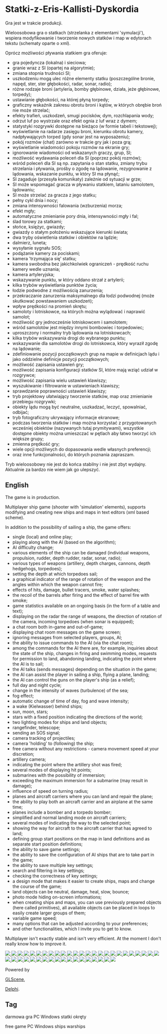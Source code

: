# Statki-z-Eris-Kallisti-Dyskordia

Gra jest w trakcie produkcji.

Wieloosobowa gra o statkach (strzelanka z elementami 'symulacji'), wspiera modyfikowanie i tworzenie nowych statków i map w edytorach tekstu (schematy oparte o xml).

Oprócz możliwości pływania statkiem gra oferuje:
* gra pojedyncza (lokalna) i sieciowa;
* granie wraz z SI (opartej na algorytmie);
* zmiana stopnia trudności SI;
* uszkodzeniu mogą ulec różne elementy statku (poszczególne bronie, napęd, ster, ster głębokości, radar, sonar, radio);
* różne rodzaje broni (artyleria, bomby głębinowe, działa, jeże głębinowe, torpedy);
* ustawianie głębokości, na której płyną torpedy;
* graficzny wskaźnik zakresu obrotu broni i kątów, w których obrębie broń nie może strzelać;
* efekty trafień, uszkodzeń, smugi pocisków, dym, rozchlapania wody;
* odrzut luf po wystrzale oraz efekt ognia z luf wraz z dymem;
* statystyki rozgrywki dostępne na bieżąco (w formie tabeli i tekstowej);
* wyświetlanie na radarze zasięgu broni, kierunku obrotu kamery, nadpływających torped (gdy sonar jest na wyposażeniu);
* pokój rozmów (chat) zarówno w trakcie gry jak i poza grą;
* wyświetlanie wiadomości pokoju rozmów na ekranie gry;
* ignorowanie wiadomości od wskazanych graczy, grup, SI;
* możliwość wydawania poleceń dla SI (poprzez pokój rozmów);
* wśród poleceń dla SI są np. zapytania o stan statku, zmiany trybu strzelania i pływania, prośby o zgodę na lądowanie, rezygnowanie z lądowania, wskazanie punktu, w który SI ma płynąć;
* SI zagaduje (przesyła komunikaty) zależnie od sytuacji w grze;
* SI może wspomagać gracza w pływaniu statkiem, lataniu samolotem, lądowaniu;
* SI może strzelać za gracza z jego statku;
* pełny cykl dnia i nocy;
* zmiana intensywności falowania (wzburzenia) morza;
* efekt mgły;
* automatyczne zmienianie pory dnia, intensywności mgły i fal;
* ślad torowy za statkami;
* słońce, księżyc, gwiazdy;
* gwiazdy o stałym położeniu wskazujące kierunki świata;
* dwa tryby oświetlenia statków i obiektów na lądzie;
* dalmierz, luneta;
* wysyłanie sygnału SOS;
* podążanie kamery za pociskami;
* kamera 'trzymająca się' statku;
* kamera swobodna bez jakichkolwiek ograniczeń - prędkość ruchu kamery wedle uznania;
* kamera artyleryjska;
* wskazywanie punktu, w który oddano strzał z artylerii;
* kilka trybów wyświetlania punktów życia;
* łodzie podwodne z możliwością zanurzenia;
* przekraczanie zanurzenia maksymalnego dla łodzi podwodnej (może skutkować powstawaniem uszkodzeń);
* wpływ prędkości na promień skrętu;
* samoloty i lotniskowce, na których można wylądować i naprawić samolot;
* możliwość gry jednocześnie lotniskowcem i samolotem;
* wśród samolotów jest między innymi bombowiec i torpedowiec;
* uproszczony i normalny tryb lądowania na lotniskowcach;
* kilka trybów wskazywania drogi do wybranego punktu;
* wskazywanie dla samolotów drogi do lotniskowca, który wyraził zgodę na lądowanie;
* zdefiniowanie pozycji początkowych grup na mapie w definicjach lądu i jako oddzielne definicje pozycji początkowych;
* możliwość zapisania ustawień gry;
* możliwość zapisania konfiguracji statków SI, które mają wziąć udział w rozgrywce;
* możliwość zapisania wielu ustawień klawiszy;
* wyszukiwanie i filtrowanie w ustawieniach klawiszy;
* sprawdzanie poprawności ustawień klawiszy;
* tryb projektowy ułatwiający tworzenie statków, map oraz zmienianie przebiegu rozgrywki;
* obiekty lądu mogą być neutralne, uszkadzać, leczyć, spowalniać, odbijać;
* tryb fotograficzny ukrywający informacje ekranowe;
* podczas tworzenia statków i map można korzystać z przygotowanych wcześniej obiektów (nazywanych tutaj prymitywami), wszystkie dostępne obiekty można umieszczać w pętlach aby łatwo tworzyć ich większe grupy;
* zmienna prędkość gry;
* wiele opcji możliwych do dopasowania wedle własnych preferencji;
* oraz inne funkcjonalności, do których poznania zapraszam.

Tryb wieloosobowy nie jest do końca stabilny i nie jest zbyt wydajny. Aktualnie za bardzo nie wiem jak go ulepszyć.


## English

The game is in production.

Multiplayer ship game (shooter with 'simulation' elements), supports modifying and creating new ships and maps in text editors (xml based scheme).

In addition to the possibility of sailing a ship, the game offers:
* single (local) and online play;
* playing along with the AI (based on the algorithm);
* AI difficulty change;
* various elements of the ship can be damaged (individual weapons, propulsion, rudder, depth rudder, radar, sonar, radio);
* various types of weapons (artillery, depth charges, cannons, depth hedgehogs, torpedoes);
* setting the depth at which torpedoes sail;
* a graphical indicator of the range of rotation of the weapon and the angles within which the weapon cannot fire;
* effects of hits, damage, bullet tracers, smoke, water splashes;
* the recoil of the barrels after firing and the effect of barrel fire with smoke;
* game statistics available on an ongoing basis (in the form of a table and text);
* displaying on the radar the range of weapons, the direction of rotation of the camera, incoming torpedoes (when sonar is equipped);
* a chat room both in-game and out-of-game;
* displaying chat room messages on the game screen;
* ignoring messages from selected players, groups, AI;
* the ability to issue commands to the AI (via the chat room);
* among the commands for the AI there are, for example, inquiries about the state of the ship, changes in firing and swimming modes, requests for permission to land, abandoning landing, indicating the point where the AI is to sail;
* the AI talks (sends messages) depending on the situation in the game;
* the AI can assist the player in sailing a ship, flying a plane, landing;
* the AI can control the guns on the player's ship (as a relief);
* full day and night cycle;
* change in the intensity of waves (turbulence) of the sea;
* fog effect;
* automatic change of time of day, fog and wave intensity;
* a wake (Kielwasser) behind ships;
* sun, moon, stars;
* stars with a fixed position indicating the directions of the world;
* two lighting modes for ships and land objects;
* rangefinder, telescope;
* sending an SOS signal;
* camera tracking of projectiles;
* camera 'holding' to (following) the ship;
* free camera without any restrictions - camera movement speed at your discretion;
* artillery camera;
* indicating the point where the artillery shot was fired;
* several modes of displaying hit points;
* submarines with the possibility of immersion;
* exceeding the maximum immersion for a submarine (may result in damage);
* influence of speed on turning radius;
* planes and aircraft carriers where you can land and repair the plane;
* the ability to play both an aircraft carrier and an airplane at the same time;
* planes include a bomber and a torpedo bomber;
* simplified and normal landing mode on aircraft carriers;
* several modes of indicating the way to the selected point;
* showing the way for aircraft to the aircraft carrier that has agreed to land;
* defining group start positions on the map in land definitions and as separate start position definitions;
* the ability to save game settings;
* the ability to save the configuration of AI ships that are to take part in the game;
* the ability to save multiple key settings;
* search and filtering in key settings;
* checking the correctness of key settings;
* a design mode that makes it easier to create ships, maps and change the course of the game;
* land objects can be neutral, damage, heal, slow, bounce;
* photo mode hiding on-screen informations;
* when creating ships and maps, you can use previously prepared objects (here called primitives), all available objects can be placed in loops to easily create larger groups of them;
* variable game speed;
* many options that can be adjusted according to your preferences;
* and other functionalities, which I invite you to get to know.

Multiplayer isn't exactly stable and isn't very efficient. At the moment I don't really know how to improve it.


<a href="https://github.com/jacek-mulawka/Statki-z-Eris-Kallisti-Dyskordia/blob/main/Gallery/Statki%20z%20Eris%20Kallisti%20Dyskordia%2001%20interfejs%201%20gra.jpg">
  <img src="https://github.com/jacek-mulawka/Statki-z-Eris-Kallisti-Dyskordia/blob/main/Gallery/M/Statki%20z%20Eris%20Kallisti%20Dyskordia%2001%20interfejs%201%20gra%20m.jpg">
</a>

<a href="https://github.com/jacek-mulawka/Statki-z-Eris-Kallisti-Dyskordia/blob/main/Gallery/Statki%20z%20Eris%20Kallisti%20Dyskordia%2001%20interfejs%202%20wieloosobowe.jpg">
  <img src="https://github.com/jacek-mulawka/Statki-z-Eris-Kallisti-Dyskordia/blob/main/Gallery/M/Statki%20z%20Eris%20Kallisti%20Dyskordia%2001%20interfejs%202%20wieloosobowe%20m.jpg">
</a>

<a href="https://github.com/jacek-mulawka/Statki-z-Eris-Kallisti-Dyskordia/blob/main/Gallery/Statki%20z%20Eris%20Kallisti%20Dyskordia%2001%20interfejs%203.jpg">
  <img src="https://github.com/jacek-mulawka/Statki-z-Eris-Kallisti-Dyskordia/blob/main/Gallery/M/Statki%20z%20Eris%20Kallisti%20Dyskordia%2001%20interfejs%203%20m.jpg">
</a>

<a href="https://github.com/jacek-mulawka/Statki-z-Eris-Kallisti-Dyskordia/blob/main/Gallery/Statki%20z%20Eris%20Kallisti%20Dyskordia%2001%20interfejs%204%20statystyki%201.jpg">
  <img src="https://github.com/jacek-mulawka/Statki-z-Eris-Kallisti-Dyskordia/blob/main/Gallery/M/Statki%20z%20Eris%20Kallisti%20Dyskordia%2001%20interfejs%204%20statystyki%201%20m.jpg">
</a>

<a href="https://github.com/jacek-mulawka/Statki-z-Eris-Kallisti-Dyskordia/blob/main/Gallery/Statki%20z%20Eris%20Kallisti%20Dyskordia%2001%20interfejs%204%20statystyki%202.jpg">
  <img src="https://github.com/jacek-mulawka/Statki-z-Eris-Kallisti-Dyskordia/blob/main/Gallery/M/Statki%20z%20Eris%20Kallisti%20Dyskordia%2001%20interfejs%204%20statystyki%202%20m.jpg">
</a>

<a href="https://github.com/jacek-mulawka/Statki-z-Eris-Kallisti-Dyskordia/blob/main/Gallery/Statki%20z%20Eris%20Kallisti%20Dyskordia%2001%20SI%20zagaduje.jpg">
  <img src="https://github.com/jacek-mulawka/Statki-z-Eris-Kallisti-Dyskordia/blob/main/Gallery/M/Statki%20z%20Eris%20Kallisti%20Dyskordia%2001%20SI%20zagaduje%20m.jpg">
</a>

<a href="https://github.com/jacek-mulawka/Statki-z-Eris-Kallisti-Dyskordia/blob/main/Gallery/Statki%20z%20Eris%20Kallisti%20Dyskordia%2002%201%20bombardowanie.jpg">
  <img src="https://github.com/jacek-mulawka/Statki-z-Eris-Kallisti-Dyskordia/blob/main/Gallery/M/Statki%20z%20Eris%20Kallisti%20Dyskordia%2002%201%20bombardowanie%20m.jpg">
</a>

<a href="https://github.com/jacek-mulawka/Statki-z-Eris-Kallisti-Dyskordia/blob/main/Gallery/Statki%20z%20Eris%20Kallisti%20Dyskordia%2002%202%20torpedowanie.jpg">
  <img src="https://github.com/jacek-mulawka/Statki-z-Eris-Kallisti-Dyskordia/blob/main/Gallery/M/Statki%20z%20Eris%20Kallisti%20Dyskordia%2002%202%20torpedowanie%20m.jpg">
</a>

<a href="https://github.com/jacek-mulawka/Statki-z-Eris-Kallisti-Dyskordia/blob/main/Gallery/Statki%20z%20Eris%20Kallisti%20Dyskordia%2002%203%20bomba%20g%C5%82%C4%99binowa.jpg">
  <img src="https://github.com/jacek-mulawka/Statki-z-Eris-Kallisti-Dyskordia/blob/main/Gallery/M/Statki%20z%20Eris%20Kallisti%20Dyskordia%2002%203%20bomba%20g%C5%82%C4%99binowa%20m.jpg">
</a>

<a href="https://github.com/jacek-mulawka/Statki-z-Eris-Kallisti-Dyskordia/blob/main/Gallery/Statki%20z%20Eris%20Kallisti%20Dyskordia%2002%204%20%C5%82%C3%B3d%C5%BA%20podwodna.jpg">
  <img src="https://github.com/jacek-mulawka/Statki-z-Eris-Kallisti-Dyskordia/blob/main/Gallery/M/Statki%20z%20Eris%20Kallisti%20Dyskordia%2002%204%20%C5%82%C3%B3d%C5%BA%20podwodna%20m.jpg">
</a>

<a href="https://github.com/jacek-mulawka/Statki-z-Eris-Kallisti-Dyskordia/blob/main/Gallery/Statki%20z%20Eris%20Kallisti%20Dyskordia%2002%205%20je%C5%BC%20g%C5%82%C4%99binowy.jpg">
  <img src="https://github.com/jacek-mulawka/Statki-z-Eris-Kallisti-Dyskordia/blob/main/Gallery/M/Statki%20z%20Eris%20Kallisti%20Dyskordia%2002%205%20je%C5%BC%20g%C5%82%C4%99binowy%20m.jpg">
</a>

<a href="https://github.com/jacek-mulawka/Statki-z-Eris-Kallisti-Dyskordia/blob/main/Gallery/Statki%20z%20Eris%20Kallisti%20Dyskordia%2002%206%20motor%C3%B3wka.jpg">
  <img src="https://github.com/jacek-mulawka/Statki-z-Eris-Kallisti-Dyskordia/blob/main/Gallery/M/Statki%20z%20Eris%20Kallisti%20Dyskordia%2002%206%20motor%C3%B3wka%20m.jpg">
</a>

<a href="https://github.com/jacek-mulawka/Statki-z-Eris-Kallisti-Dyskordia/blob/main/Gallery/Statki%20z%20Eris%20Kallisti%20Dyskordia%2002%207%20samolot%20i%20s%C5%82o%C5%84ce.jpg">
  <img src="https://github.com/jacek-mulawka/Statki-z-Eris-Kallisti-Dyskordia/blob/main/Gallery/M/Statki%20z%20Eris%20Kallisti%20Dyskordia%2002%207%20samolot%20i%20s%C5%82o%C5%84ce%20m.jpg">
</a>

<a href="https://github.com/jacek-mulawka/Statki-z-Eris-Kallisti-Dyskordia/blob/main/Gallery/Statki%20z%20Eris%20Kallisti%20Dyskordia%2002%208%20trafienie%201.jpg">
  <img src="https://github.com/jacek-mulawka/Statki-z-Eris-Kallisti-Dyskordia/blob/main/Gallery/M/Statki%20z%20Eris%20Kallisti%20Dyskordia%2002%208%20trafienie%201%20m.jpg">
</a>

<a href="https://github.com/jacek-mulawka/Statki-z-Eris-Kallisti-Dyskordia/blob/main/Gallery/Statki%20z%20Eris%20Kallisti%20Dyskordia%2003%201%20statki.jpg">
  <img src="https://github.com/jacek-mulawka/Statki-z-Eris-Kallisti-Dyskordia/blob/main/Gallery/M/Statki%20z%20Eris%20Kallisti%20Dyskordia%2003%201%20statki%20m.jpg">
</a>

<a href="https://github.com/jacek-mulawka/Statki-z-Eris-Kallisti-Dyskordia/blob/main/Gallery/Statki%20z%20Eris%20Kallisti%20Dyskordia%2003%202%20statki%20noc.jpg">
  <img src="https://github.com/jacek-mulawka/Statki-z-Eris-Kallisti-Dyskordia/blob/main/Gallery/M/Statki%20z%20Eris%20Kallisti%20Dyskordia%2003%202%20statki%20noc%20m.jpg">
</a>

<a href="https://github.com/jacek-mulawka/Statki-z-Eris-Kallisti-Dyskordia/blob/main/Gallery/Statki%20z%20Eris%20Kallisti%20Dyskordia%2003%203%20samoloty.jpg">
  <img src="https://github.com/jacek-mulawka/Statki-z-Eris-Kallisti-Dyskordia/blob/main/Gallery/M/Statki%20z%20Eris%20Kallisti%20Dyskordia%2003%203%20samoloty%20m.jpg">
</a>

<a href="https://github.com/jacek-mulawka/Statki-z-Eris-Kallisti-Dyskordia/blob/main/Gallery/Statki%20z%20Eris%20Kallisti%20Dyskordia%2003%204%20samoloty%20noc.jpg">
  <img src="https://github.com/jacek-mulawka/Statki-z-Eris-Kallisti-Dyskordia/blob/main/Gallery/M/Statki%20z%20Eris%20Kallisti%20Dyskordia%2003%204%20samoloty%20noc%20m.jpg">
</a>

<a href="https://github.com/jacek-mulawka/Statki-z-Eris-Kallisti-Dyskordia/blob/main/Gallery/Statki%20z%20Eris%20Kallisti%20Dyskordia%2004%20walka%2001.jpg">
  <img src="https://github.com/jacek-mulawka/Statki-z-Eris-Kallisti-Dyskordia/blob/main/Gallery/M/Statki%20z%20Eris%20Kallisti%20Dyskordia%2004%20walka%2001%20m.jpg">
</a>

<a href="https://github.com/jacek-mulawka/Statki-z-Eris-Kallisti-Dyskordia/blob/main/Gallery/Statki%20z%20Eris%20Kallisti%20Dyskordia%2004%20walka%2002.jpg">
  <img src="https://github.com/jacek-mulawka/Statki-z-Eris-Kallisti-Dyskordia/blob/main/Gallery/M/Statki%20z%20Eris%20Kallisti%20Dyskordia%2004%20walka%2002%20m.jpg">
</a>

<a href="https://github.com/jacek-mulawka/Statki-z-Eris-Kallisti-Dyskordia/blob/main/Gallery/Statki%20z%20Eris%20Kallisti%20Dyskordia%2004%20walka%2003.jpg">
  <img src="https://github.com/jacek-mulawka/Statki-z-Eris-Kallisti-Dyskordia/blob/main/Gallery/M/Statki%20z%20Eris%20Kallisti%20Dyskordia%2004%20walka%2003%20m.jpg">
</a>

<a href="https://github.com/jacek-mulawka/Statki-z-Eris-Kallisti-Dyskordia/blob/main/Gallery/Statki%20z%20Eris%20Kallisti%20Dyskordia%2004%20walka%2004.jpg">
  <img src="https://github.com/jacek-mulawka/Statki-z-Eris-Kallisti-Dyskordia/blob/main/Gallery/M/Statki%20z%20Eris%20Kallisti%20Dyskordia%2004%20walka%2004%20m.jpg">
</a>

<a href="https://github.com/jacek-mulawka/Statki-z-Eris-Kallisti-Dyskordia/blob/main/Gallery/Statki%20z%20Eris%20Kallisti%20Dyskordia%2004%20walka%2005.jpg">
  <img src="https://github.com/jacek-mulawka/Statki-z-Eris-Kallisti-Dyskordia/blob/main/Gallery/M/Statki%20z%20Eris%20Kallisti%20Dyskordia%2004%20walka%2005%20m.jpg">
</a>

<a href="https://github.com/jacek-mulawka/Statki-z-Eris-Kallisti-Dyskordia/blob/main/Gallery/Statki%20z%20Eris%20Kallisti%20Dyskordia%2004%20walka%2006.jpg">
  <img src="https://github.com/jacek-mulawka/Statki-z-Eris-Kallisti-Dyskordia/blob/main/Gallery/M/Statki%20z%20Eris%20Kallisti%20Dyskordia%2004%20walka%2006%20m.jpg">
</a>

<a href="https://github.com/jacek-mulawka/Statki-z-Eris-Kallisti-Dyskordia/blob/main/Gallery/Statki%20z%20Eris%20Kallisti%20Dyskordia%2004%20walka%2007.jpg">
  <img src="https://github.com/jacek-mulawka/Statki-z-Eris-Kallisti-Dyskordia/blob/main/Gallery/M/Statki%20z%20Eris%20Kallisti%20Dyskordia%2004%20walka%2007%20m.jpg">
</a>

<a href="https://github.com/jacek-mulawka/Statki-z-Eris-Kallisti-Dyskordia/blob/main/Gallery/Statki%20z%20Eris%20Kallisti%20Dyskordia%2004%20walka%2008.jpg">
  <img src="https://github.com/jacek-mulawka/Statki-z-Eris-Kallisti-Dyskordia/blob/main/Gallery/M/Statki%20z%20Eris%20Kallisti%20Dyskordia%2004%20walka%2008%20m.jpg">
</a>

<a href="https://github.com/jacek-mulawka/Statki-z-Eris-Kallisti-Dyskordia/blob/main/Gallery/Statki%20z%20Eris%20Kallisti%20Dyskordia%2004%20walka%2009.jpg">
  <img src="https://github.com/jacek-mulawka/Statki-z-Eris-Kallisti-Dyskordia/blob/main/Gallery/M/Statki%20z%20Eris%20Kallisti%20Dyskordia%2004%20walka%2009%20m.jpg">
</a>

<a href="https://github.com/jacek-mulawka/Statki-z-Eris-Kallisti-Dyskordia/blob/main/Gallery/Statki%20z%20Eris%20Kallisti%20Dyskordia%2004%20walka%2010.jpg">
  <img src="https://github.com/jacek-mulawka/Statki-z-Eris-Kallisti-Dyskordia/blob/main/Gallery/M/Statki%20z%20Eris%20Kallisti%20Dyskordia%2004%20walka%2010%20m.jpg">
</a>

<a href="https://github.com/jacek-mulawka/Statki-z-Eris-Kallisti-Dyskordia/blob/main/Gallery/Statki%20z%20Eris%20Kallisti%20Dyskordia%2004%20walka%2011.jpg">
  <img src="https://github.com/jacek-mulawka/Statki-z-Eris-Kallisti-Dyskordia/blob/main/Gallery/M/Statki%20z%20Eris%20Kallisti%20Dyskordia%2004%20walka%2011%20m.jpg">
</a>

<a href="https://github.com/jacek-mulawka/Statki-z-Eris-Kallisti-Dyskordia/blob/main/Gallery/Statki%20z%20Eris%20Kallisti%20Dyskordia%2004%20walka%2012.jpg">
  <img src="https://github.com/jacek-mulawka/Statki-z-Eris-Kallisti-Dyskordia/blob/main/Gallery/M/Statki%20z%20Eris%20Kallisti%20Dyskordia%2004%20walka%2012%20m.jpg">
</a>

<a href="https://github.com/jacek-mulawka/Statki-z-Eris-Kallisti-Dyskordia/blob/main/Gallery/Statki%20z%20Eris%20Kallisti%20Dyskordia%2004%20walka%2013.jpg">
  <img src="https://github.com/jacek-mulawka/Statki-z-Eris-Kallisti-Dyskordia/blob/main/Gallery/M/Statki%20z%20Eris%20Kallisti%20Dyskordia%2004%20walka%2013%20m.jpg">
</a>

<a href="https://github.com/jacek-mulawka/Statki-z-Eris-Kallisti-Dyskordia/blob/main/Gallery/Statki%20z%20Eris%20Kallisti%20Dyskordia%2004%20walka%2014.jpg">
  <img src="https://github.com/jacek-mulawka/Statki-z-Eris-Kallisti-Dyskordia/blob/main/Gallery/M/Statki%20z%20Eris%20Kallisti%20Dyskordia%2004%20walka%2014%20m.jpg">
</a>

<a href="https://github.com/jacek-mulawka/Statki-z-Eris-Kallisti-Dyskordia/blob/main/Gallery/Statki%20z%20Eris%20Kallisti%20Dyskordia%2004%20walka%2015.jpg">
  <img src="https://github.com/jacek-mulawka/Statki-z-Eris-Kallisti-Dyskordia/blob/main/Gallery/M/Statki%20z%20Eris%20Kallisti%20Dyskordia%2004%20walka%2015%20m.jpg">
</a>

<a href="https://github.com/jacek-mulawka/Statki-z-Eris-Kallisti-Dyskordia/blob/main/Gallery/Statki%20z%20Eris%20Kallisti%20Dyskordia%2004%20walka%2016.jpg">
  <img src="https://github.com/jacek-mulawka/Statki-z-Eris-Kallisti-Dyskordia/blob/main/Gallery/M/Statki%20z%20Eris%20Kallisti%20Dyskordia%2004%20walka%2016%20m.jpg">
</a>

<a href="https://github.com/jacek-mulawka/Statki-z-Eris-Kallisti-Dyskordia/blob/main/Gallery/Statki%20z%20Eris%20Kallisti%20Dyskordia%2004%20walka%2017.jpg">
  <img src="https://github.com/jacek-mulawka/Statki-z-Eris-Kallisti-Dyskordia/blob/main/Gallery/M/Statki%20z%20Eris%20Kallisti%20Dyskordia%2004%20walka%2017%20m.jpg">
</a>

<a href="https://github.com/jacek-mulawka/Statki-z-Eris-Kallisti-Dyskordia/blob/main/Gallery/Statki%20z%20Eris%20Kallisti%20Dyskordia%2005%20SOS%201.jpg">
  <img src="https://github.com/jacek-mulawka/Statki-z-Eris-Kallisti-Dyskordia/blob/main/Gallery/M/Statki%20z%20Eris%20Kallisti%20Dyskordia%2005%20SOS%201%20m.jpg">
</a>

<a href="https://github.com/jacek-mulawka/Statki-z-Eris-Kallisti-Dyskordia/blob/main/Gallery/Statki%20z%20Eris%20Kallisti%20Dyskordia%2005%20SOS%202.jpg">
  <img src="https://github.com/jacek-mulawka/Statki-z-Eris-Kallisti-Dyskordia/blob/main/Gallery/M/Statki%20z%20Eris%20Kallisti%20Dyskordia%2005%20SOS%202%20m.jpg">
</a>

<a href="https://github.com/jacek-mulawka/Statki-z-Eris-Kallisti-Dyskordia/blob/main/Gallery/Statki%20z%20Eris%20Kallisti%20Dyskordia%2006%20zamek%20H%20S%201.jpg">
  <img src="https://github.com/jacek-mulawka/Statki-z-Eris-Kallisti-Dyskordia/blob/main/Gallery/M/Statki%20z%20Eris%20Kallisti%20Dyskordia%2006%20zamek%20H%20S%201%20m.jpg">
</a>

<a href="https://github.com/jacek-mulawka/Statki-z-Eris-Kallisti-Dyskordia/blob/main/Gallery/Statki%20z%20Eris%20Kallisti%20Dyskordia%2006%20zamek%20H%20S%202.jpg">
  <img src="https://github.com/jacek-mulawka/Statki-z-Eris-Kallisti-Dyskordia/blob/main/Gallery/M/Statki%20z%20Eris%20Kallisti%20Dyskordia%2006%20zamek%20H%20S%202%20m.jpg">
</a>

<a href="https://github.com/jacek-mulawka/Statki-z-Eris-Kallisti-Dyskordia/blob/main/Gallery/Statki%20z%20Eris%20Kallisti%20Dyskordia%2006%20zamek%20H%20S%203.jpg">
  <img src="https://github.com/jacek-mulawka/Statki-z-Eris-Kallisti-Dyskordia/blob/main/Gallery/M/Statki%20z%20Eris%20Kallisti%20Dyskordia%2006%20zamek%20H%20S%203%20m.jpg">
</a>

<a href="https://github.com/jacek-mulawka/Statki-z-Eris-Kallisti-Dyskordia/blob/main/Gallery/Statki%20z%20Eris%20Kallisti%20Dyskordia%2006%20zamek%20S%20H%201.jpg">
  <img src="https://github.com/jacek-mulawka/Statki-z-Eris-Kallisti-Dyskordia/blob/main/Gallery/M/Statki%20z%20Eris%20Kallisti%20Dyskordia%2006%20zamek%20S%20H%201%20m.jpg">
</a>

<a href="https://github.com/jacek-mulawka/Statki-z-Eris-Kallisti-Dyskordia/blob/main/Gallery/Statki%20z%20Eris%20Kallisti%20Dyskordia%2006%20zamek%20S%20H%202.jpg">
  <img src="https://github.com/jacek-mulawka/Statki-z-Eris-Kallisti-Dyskordia/blob/main/Gallery/M/Statki%20z%20Eris%20Kallisti%20Dyskordia%2006%20zamek%20S%20H%202%20m.jpg">
</a>

<a href="https://github.com/jacek-mulawka/Statki-z-Eris-Kallisti-Dyskordia/blob/main/Gallery/Statki%20z%20Eris%20Kallisti%20Dyskordia%2006%20zamek%20S%20H%203.jpg">
  <img src="https://github.com/jacek-mulawka/Statki-z-Eris-Kallisti-Dyskordia/blob/main/Gallery/M/Statki%20z%20Eris%20Kallisti%20Dyskordia%2006%20zamek%20S%20H%203%20m.jpg">
</a>


Powered by

[GLScene](http://glscene.sourceforge.net),

[Delphi](https://www.embarcadero.com/products/delphi).


## Tag
darmowa gra PC Windows statki okręty

free game PC Windows ships warships
